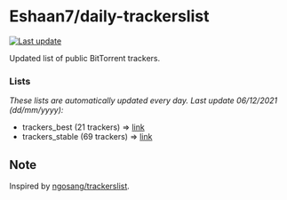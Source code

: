 
# Eshaan7/daily-trackerslist 

[![Last update](https://img.shields.io/badge/Last%20update-06/12/2021-blue.svg)](#)

Updated list of public BitTorrent trackers.

### Lists
*These lists are automatically updated every day. Last update 06/12/2021 (_dd/mm/yyyy_):*

* trackers_best (21 trackers) => [link](https://raw.githubusercontent.com/eshaan7/daily-trackerslist/master/trackers_best.txt)
* trackers_stable (69 trackers) => [link](https://raw.githubusercontent.com/eshaan7/daily-trackerslist/master/trackers_stable.txt)

## Note

Inspired by [ngosang/trackerslist](https://github.com/ngosang/trackerslist).
